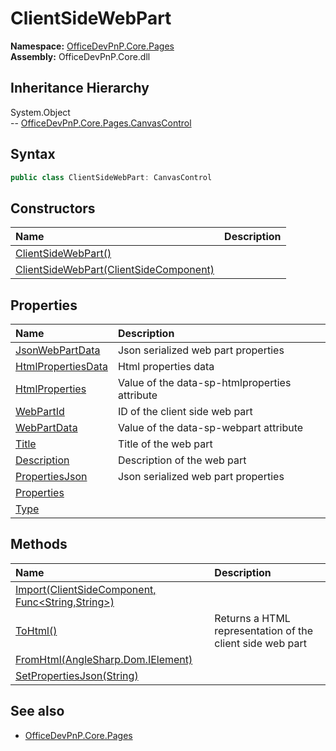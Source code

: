 # ClientSideWebPart
  

**Namespace:** [OfficeDevPnP.Core.Pages](OfficeDevPnP.Core.Pages.md)  
**Assembly:** OfficeDevPnP.Core.dll  
## Inheritance Hierarchy
System.Object  
-- [OfficeDevPnP.Core.Pages.CanvasControl](OfficeDevPnP.Core.Pages.CanvasControl.md)
## Syntax
```C#
public class ClientSideWebPart: CanvasControl
```
## Constructors
|**Name**|**Description**|
|:-----|:-----|
| [ClientSideWebPart()](OfficeDevPnP.Core.Pages.ClientSideWebPart.Constructor1details.md) | 
| [ClientSideWebPart(ClientSideComponent)](OfficeDevPnP.Core.Pages.ClientSideWebPart.Constructor2details.md) | 
## Properties
|**Name**|**Description**|
|:-----|:-----|
| [JsonWebPartData](OfficeDevPnP.Core.Pages.ClientSideWebPart.JsonWebPartData.md) | Json serialized web part properties
| [HtmlPropertiesData](OfficeDevPnP.Core.Pages.ClientSideWebPart.HtmlPropertiesData.md) | Html properties data
| [HtmlProperties](OfficeDevPnP.Core.Pages.ClientSideWebPart.HtmlProperties.md) | Value of the data-sp-htmlproperties attribute
| [WebPartId](OfficeDevPnP.Core.Pages.ClientSideWebPart.WebPartId.md) | ID of the client side web part
| [WebPartData](OfficeDevPnP.Core.Pages.ClientSideWebPart.WebPartData.md) | Value of the data-sp-webpart attribute
| [Title](OfficeDevPnP.Core.Pages.ClientSideWebPart.Title.md) | Title of the web part
| [Description](OfficeDevPnP.Core.Pages.ClientSideWebPart.Description.md) | Description of the web part
| [PropertiesJson](OfficeDevPnP.Core.Pages.ClientSideWebPart.PropertiesJson.md) | Json serialized web part properties
| [Properties](OfficeDevPnP.Core.Pages.ClientSideWebPart.Properties.md) | 
| [Type](OfficeDevPnP.Core.Pages.ClientSideWebPart.Type.md) | 
## Methods
|**Name**|**Description**|
|:-----|:-----|
| [Import(ClientSideComponent, Func<String,String>)](OfficeDevPnP.Core.Pages.ClientSideWebPart.ImportClientSideComponentFunc<String,String>.md) | 
| [ToHtml()](OfficeDevPnP.Core.Pages.ClientSideWebPart.ToHtml.md) | Returns a HTML representation of the client side web part
| [FromHtml(AngleSharp.Dom.IElement)](OfficeDevPnP.Core.Pages.ClientSideWebPart.FromHtmlAngleSharp.Dom.IElement.md) | 
| [SetPropertiesJson(String)](OfficeDevPnP.Core.Pages.ClientSideWebPart.SetPropertiesJsonString.md) | 
## See also
- [OfficeDevPnP.Core.Pages](OfficeDevPnP.Core.Pages.md)
